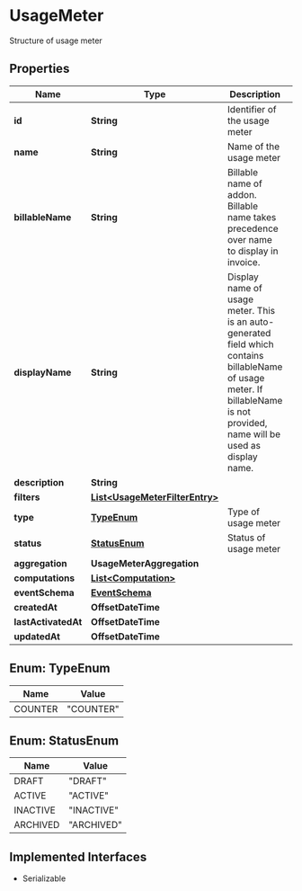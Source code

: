 

# UsageMeter

Structure of usage meter

## Properties

| Name | Type | Description | Notes |
|------------ | ------------- | ------------- | -------------|
|**id** | **String** | Identifier of the usage meter |  |
|**name** | **String** | Name of the usage meter |  |
|**billableName** | **String** | Billable name of addon. Billable name takes precedence over name to display in invoice. |  [optional] |
|**displayName** | **String** | Display name of usage meter. This is an auto-generated field which contains billableName of usage meter. If billableName is not provided, name will be used as display name.  |  |
|**description** | **String** |  |  [optional] |
|**filters** | [**List&lt;UsageMeterFilterEntry&gt;**](UsageMeterFilterEntry.md) |  |  [optional] |
|**type** | [**TypeEnum**](#TypeEnum) | Type of usage meter |  |
|**status** | [**StatusEnum**](#StatusEnum) | Status of usage meter |  [optional] |
|**aggregation** | **UsageMeterAggregation** |  |  |
|**computations** | [**List&lt;Computation&gt;**](Computation.md) |  |  [optional] |
|**eventSchema** | [**EventSchema**](EventSchema.md) |  |  [optional] |
|**createdAt** | **OffsetDateTime** |  |  [optional] |
|**lastActivatedAt** | **OffsetDateTime** |  |  [optional] |
|**updatedAt** | **OffsetDateTime** |  |  [optional] |



## Enum: TypeEnum

| Name | Value |
|---- | -----|
| COUNTER | &quot;COUNTER&quot; |



## Enum: StatusEnum

| Name | Value |
|---- | -----|
| DRAFT | &quot;DRAFT&quot; |
| ACTIVE | &quot;ACTIVE&quot; |
| INACTIVE | &quot;INACTIVE&quot; |
| ARCHIVED | &quot;ARCHIVED&quot; |


## Implemented Interfaces

* Serializable


